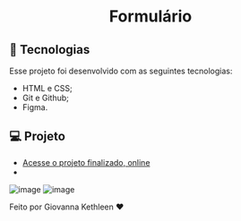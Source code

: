<h1 align="center"> Formulário </h1>


## 🚀 Tecnologias
Esse projeto foi desenvolvido com as seguintes tecnologias:
- HTML e CSS;
- Git e Github;
- Figma.

## 💻 Projeto
- [Acesse o projeto finalizado, online](https://giovannakethleen.github.io/form/)
- 
![image](https://github.com/giovannakethleen/form/assets/117686417/5dfde4a3-8bb0-4f49-8b46-6779e5610771)
![image](https://github.com/giovannakethleen/form/assets/117686417/52683b08-ee2e-4607-9660-39cb40fa5e40)




Feito por Giovanna Kethleen ♥
